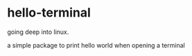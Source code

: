 # hello-terminal


going deep into linux. 

a simple package to print hello world when opening a terminal 

